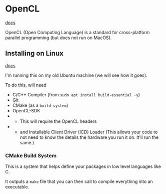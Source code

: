 # OpenCL

[docs](https://github.com/KhronosGroup/OpenCL-Guide/tree/main?tab=readme-ov-file)

OpenCL (Open Computing Language) is a standard for cross-platform parallel programming (but does not run on MacOS).

## Installing on Linux

[docs](https://github.com/KhronosGroup/OpenCL-Guide/blob/main/chapters/getting_started_linux.md)

I'm running this on my old Ubuntu machine (we will see how it goes).

To do this, will need

- C/C++ Compiler (from `sudo apt install build-essential -y`)
- Git
- CMake (as a `build system`)
- OpenCL-SDK
- - This will require the OpenCL headers
- - and Installable Client Driver (ICD) Loader (This allows your code to not need to know the details the hardware you run it on. It'll run the same.)

### CMake Build System

This is a system that helps define your packages in low level languages like C.

It outputs a `make` file that you can then call to compile everything into an executable.
